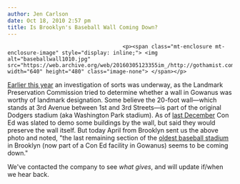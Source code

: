 ```yaml
---
author: Jen Carlson
date: Oct 18, 2010 2:57 pm
title: Is Brooklyn's Baseball Wall Coming Down?
---
```


	
										<p><span class="mt-enclosure mt-enclosure-image" style="display: inline;"> <img alt="baseballwall1010.jpg" src="https://web.archive.org/web/20160305123355im_/http://gothamist.com/attachments/arts_jen/baseballwall1010.jpg" width="640" height="480" class="image-none"> </span></p>

<p><a href="https://web.archive.org/web/20160305123355/http://gothamist.com/2010/01/08/gowanus_wall.php">Earlier this year</a> an investigation of sorts was underway, as the Landmark Preservation Commission tried to determine whether a wall in Gowanus was worthy of landmark designation. Some believe the  20-foot wall&#x2014;which stands at 3rd Avenue between 1st and 3rd Streets&#x2014;is part of the original Dodgers stadium (aka Washington Park stadium). As of <a href="https://web.archive.org/web/20160305123355/http://gothamist.com/2009/12/31/gowanus_wall_not_really_part_of_ori.php">last December</a> Con Ed was slated to demo some buildings by the wall, but said they would preserve the wall itself. But today April from Brooklyn sent us the above photo and noted, &quot;the last remaining section of the <a href="https://web.archive.org/web/20160305123355/http://www.forgotten-ny.com/STREET%20SCENES/Dodgers/dodgers.html">oldest baseball stadium</a> in Brooklyn (now part of a Con Ed facility in Gowanus) seems to be coming down.&quot; </p>

<p>We&apos;ve contacted the company to see <em>what gives</em>, and will update if/when we hear back.</p>					
										
									
				